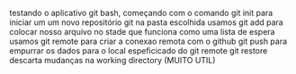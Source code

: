 testando o aplicativo git bash, começando com o comando git init para iniciar um um novo repositório git na pasta escolhida
usamos git add para colocar nosso arquivo no stade que funciona como uma lista de espera
usamos git remote para criar a conexao remota com o github
git push para empurrar os dados para o local espeficicado do git remote
git restore descarta mudanças na working directory (MUITO UTIL)

